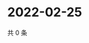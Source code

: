 # 2022-02-25

共 0 条

<!-- BEGIN WEIBO -->
<!-- 最后更新时间 Fri Feb 25 2022 13:13:19 GMT+0800 (China Standard Time) -->

<!-- END WEIBO -->
